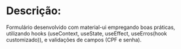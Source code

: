 # Descrição:

Formulário desenvolvido com material-ui empregando boas práticas, utilizando hooks (useContext, useState, useEffect, useErros(hook customizado)), e validações de campos (CPF e senha).
